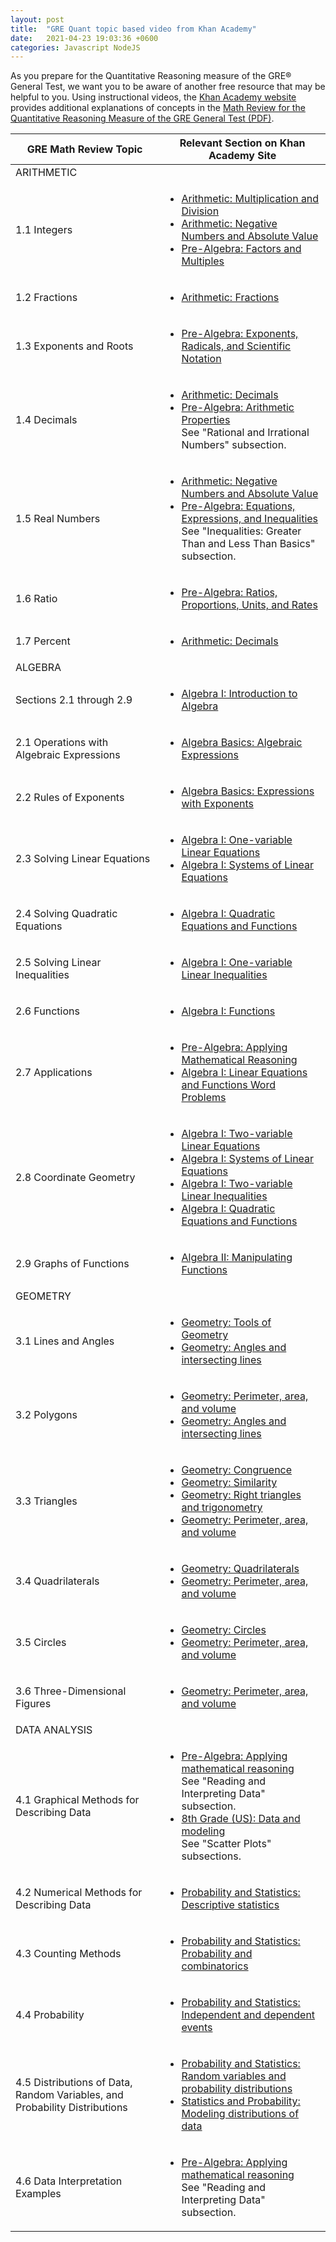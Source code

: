 ```yaml
---
layout: post
title:  "GRE Quant topic based video from Khan Academy"
date:   2021-04-23 19:03:36 +0600
categories: Javascript NodeJS
---
```


As you prepare for the Quantitative Reasoning measure of the GRE® General Test, we want you to be aware of another free resource that may be helpful to you. Using instructional videos, the [Khan Academy website](https://www.khanacademy.org/) provides additional explanations of concepts in the [Math Review for the Quantitative Reasoning Measure of the GRE General Test (PDF)](https://www.ets.org/s/gre/pdf/gre_math_review.pdf).

<table>
<thead>
<tr><th>GRE Math Review Topic</th><th>Relevant Section on Khan Academy Site</th></tr>
</thead>
<tbody>
<tr class="section">
<td colspan="2"><span class="text-bold">ARITHMETIC</span></td>
</tr>
<tr>
<td>1.1 Integers</td>
<td>
<ul>
<li><a href="http://www.khanacademy.org/math/Arithmetic/multiplication-division">Arithmetic: Multiplication and Division</a></li>
<li><a href="http://www.khanacademy.org/math/arithmetic/absolute-value">Arithmetic: Negative Numbers and Absolute Value</a></li>
<li><a href="http://www.khanacademy.org/math/pre-algebra/factors-multiples">Pre-Algebra: Factors and Multiples</a></li>
</ul>
</td>
</tr>
<tr>
<td>1.2 Fractions</td>
<td>
<ul>
<li><a href="http://www.khanacademy.org/math/arithmetic/fractions">Arithmetic: Fractions</a></li>
</ul>
</td>
</tr>
<tr>
<td>1.3 Exponents and Roots</td>
<td>
<ul>
<li><a href="http://www.khanacademy.org/math/pre-algebra/exponents-radicals">Pre-Algebra: Exponents, Radicals, and Scientific Notation</a></li>
</ul>
</td>
</tr>
<tr>
<td>1.4 Decimals</td>
<td>
<ul>
<li><a href="http://www.khanacademy.org/math/arithmetic/decimals">Arithmetic: Decimals</a></li>
<li><a href="https://www.khanacademy.org/math/pre-algebra/order-of-operations">Pre-Algebra: Arithmetic Properties</a><br /> See "Rational and Irrational Numbers" subsection.</li>
</ul>
</td>
</tr>
<tr>
<td>1.5 Real Numbers</td>
<td>
<ul>
<li><a href="http://www.khanacademy.org/math/arithmetic/absolute-value">Arithmetic: Negative Numbers and Absolute Value</a></li>
<li><a href="https://www.khanacademy.org/math/algebra-home/pre-algebra/pre-algebra-equations-expressions">Pre-Algebra: Equations, Expressions, and Inequalities</a><br /> See "Inequalities: Greater Than and Less Than Basics" subsection.</li>
</ul>
</td>
</tr>
<tr>
<td>1.6 Ratio</td>
<td>
<ul>
<li><a href="https://www.khanacademy.org/math/pre-algebra/rates-and-ratios">Pre-Algebra: Ratios, Proportions, Units, and Rates</a></li>
</ul>
</td>
</tr>
<tr>
<td>1.7 Percent</td>
<td>
<ul>
<li><a href="http://www.khanacademy.org/math/arithmetic/decimals">Arithmetic: Decimals</a></li>
</ul>
</td>
</tr>
<tr class="section">
<td colspan="2"><span class="text-bold">ALGEBRA</span></td>
</tr>
<tr>
<td>Sections 2.1 through 2.9</td>
<td>
<ul>
<li><a href="http://www.khanacademy.org/math/algebra/introduction-to-algebra">Algebra I: Introduction to Algebra</a></li>
</ul>
</td>
</tr>
<tr>
<td>2.1 Operations with Algebraic Expressions</td>
<td>
<ul>
<li><a href="https://www.khanacademy.org/math/algebra-basics/core-algebra-expressions">Algebra Basics: Algebraic Expressions</a></li>
</ul>
</td>
</tr>
<tr>
<td>2.2 Rules of Exponents</td>
<td>
<ul>
<li><a href="https://www.khanacademy.org/math/algebra-home/algebra-basics/alg-basics-expressions-with-exponents">Algebra Basics: Expressions with Exponents</a></li>
</ul>
</td>
</tr>
<tr>
<td>2.3 Solving Linear Equations</td>
<td>
<ul>
<li><a href="https://www.khanacademy.org/math/algebra/one-variable-linear-equations">Algebra I: One-variable Linear Equations</a></li>
<li><a href="https://www.khanacademy.org/math/algebra/systems-of-linear-equations">Algebra I: Systems of Linear Equations</a></li>
</ul>
</td>
</tr>
<tr>
<td>2.4 Solving Quadratic Equations</td>
<td>
<ul>
<li><a href="http://www.khanacademy.org/math/algebra/quadratics">Algebra I: Quadratic Equations and Functions</a></li>
</ul>
</td>
</tr>
<tr>
<td>2.5 Solving Linear Inequalities</td>
<td>
<ul>
<li><a href="https://www.khanacademy.org/math/algebra/one-variable-linear-inequalities">Algebra I: One-variable Linear Inequalities</a></li>
</ul>
</td>
</tr>
<tr>
<td>2.6 Functions</td>
<td>
<ul>
<li><a href="http://www.khanacademy.org/math/algebra/algebra-functions">Algebra I: Functions</a></li>
</ul>
</td>
</tr>
<tr>
<td>2.7 Applications</td>
<td>
<ul>
<li><a href="http://www.khanacademy.org/math/pre-algebra/applying-math-reasoning-topic">Pre-Algebra: Applying Mathematical Reasoning</a></li>
<li><a href="https://www.khanacademy.org/math/algebra/linear-word-problems">Algebra I: Linear Equations and Functions Word Problems</a></li>
</ul>
</td>
</tr>
<tr>
<td>2.8 Coordinate Geometry</td>
<td>
<ul>
<li><a href="http://www.khanacademy.org/math/algebra/two-var-linear-equations-and-intro-to-functions">Algebra I: Two-variable Linear Equations</a></li>
<li><a href="https://www.khanacademy.org/math/algebra/systems-of-linear-equations">Algebra I: Systems of Linear Equations</a></li>
<li><a href="https://www.khanacademy.org/math/algebra/two-variable-linear-inequalities">Algebra I: Two-variable Linear Inequalities</a></li>
<li><a href="http://www.khanacademy.org/math/algebra/quadratics">Algebra I: Quadratic Equations and Functions</a></li>
</ul>
</td>
</tr>
<tr>
<td>2.9 Graphs of Functions</td>
<td>
<ul>
<li><a href="https://www.khanacademy.org/math/algebra2/manipulating-functions">Algebra II: Manipulating Functions</a></li>
</ul>
</td>
</tr>
<tr class="section">
<td colspan="2"><span class="text-bold">GEOMETRY</span></td>
</tr>
<tr>
<td>3.1 Lines and Angles</td>
<td>
<ul>
<li><a href="https://www.khanacademy.org/math/geometry/tools-of-geometry">Geometry: Tools of Geometry</a></li>
<li><a href="http://www.khanacademy.org/math/geometry/parallel-and-perpendicular-lines">Geometry: Angles and intersecting lines</a></li>
</ul>
</td>
</tr>
<tr>
<td>3.2 Polygons</td>
<td>
<ul>
<li><a href="http://www.khanacademy.org/math/geometry/basic-geometry">Geometry: Perimeter, area, and volume</a></li>
<li><a href="http://www.khanacademy.org/math/geometry/parallel-and-perpendicular-lines">Geometry: Angles and intersecting lines</a></li>
</ul>
</td>
</tr>
<tr>
<td>3.3 Triangles</td>
<td>
<ul>
<li><a href="https://www.khanacademy.org/math/geometry/congruence">Geometry: Congruence</a></li>
<li><a href="http://www.khanacademy.org/math/geometry/similarity">Geometry: Similarity</a></li>
<li><a href="https://www.khanacademy.org/math/geometry/right-triangles-topic">Geometry: Right triangles and trigonometry</a></li>
<li><a href="http://www.khanacademy.org/math/geometry/basic-geometry">Geometry: Perimeter, area, and volume</a></li>
</ul>
</td>
</tr>
<tr>
<td>3.4 Quadrilaterals</td>
<td>
<ul>
<li><a href="http://www.khanacademy.org/math/geometry/quadrilaterals-and-polygons">Geometry: Quadrilaterals</a></li>
<li><a href="http://www.khanacademy.org/math/geometry/basic-geometry">Geometry: Perimeter, area, and volume</a></li>
</ul>
</td>
</tr>
<tr>
<td>3.5 Circles</td>
<td>
<ul>
<li><a href="http://www.khanacademy.org/math/geometry/cc-geometry-circles">Geometry: Circles</a></li>
<li><a href="http://www.khanacademy.org/math/geometry/basic-geometry">Geometry: Perimeter, area, and volume</a></li>
</ul>
</td>
</tr>
<tr>
<td>3.6 Three-Dimensional Figures</td>
<td>
<ul>
<li><a href="http://www.khanacademy.org/math/geometry/basic-geometry">Geometry: Perimeter, area, and volume</a></li>
</ul>
</td>
</tr>
<tr class="section">
<td colspan="2"><span class="text-bold">DATA ANALYSIS</span></td>
</tr>
<tr>
<td>4.1 Graphical Methods for Describing Data</td>
<td>
<ul>
<li><a href="http://www.khanacademy.org/math/pre-algebra/applying-math-reasoning-topic">Pre-Algebra: Applying mathematical reasoning</a><br /> See "Reading and Interpreting Data" subsection.</li>
<li><a href="https://www.khanacademy.org/math/cc-eighth-grade-math/cc-8th-data">8th Grade (US): Data and modeling</a><br /> See "Scatter Plots" subsections.</li>
</ul>
</td>
</tr>
<tr>
<td>4.2 Numerical Methods for Describing Data</td>
<td>
<ul>
<li><a href="http://www.khanacademy.org/math/probability/descriptive-statistics">Probability and Statistics: Descriptive statistics</a></li>
</ul>
</td>
</tr>
<tr>
<td>4.3 Counting Methods</td>
<td>
<ul>
<li><a href="http://www.khanacademy.org/math/probability/probability-and-combinatorics-topic">Probability and Statistics: Probability and combinatorics</a></li>
</ul>
</td>
</tr>
<tr>
<td>4.4 Probability</td>
<td>
<ul>
<li><a href="http://www.khanacademy.org/math/probability/independent-dependent-probability">Probability and Statistics: Independent and dependent events</a></li>
</ul>
</td>
</tr>
<tr>
<td>4.5 Distributions of Data, Random Variables, and Probability Distributions</td>
<td>
<ul>
<li><a href="http://www.khanacademy.org/math/probability/random-variables-topic">Probability and Statistics: Random variables and probability distributions</a></li>
<li><a href="https://www.khanacademy.org/math/statistics-probability/modeling-distributions-of-data">Statistics and Probability: Modeling distributions of data</a></li>
</ul>
</td>
</tr>
<tr>
<td>4.6 Data Interpretation Examples</td>
<td>
<ul>
<li><a href="http://www.khanacademy.org/math/pre-algebra/applying-math-reasoning-topic">Pre-Algebra: Applying mathematical reasoning</a><br /> See "Reading and Interpreting Data" subsection.</li>
</ul>
</td>
</tr>
</tbody>
</table>